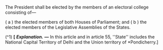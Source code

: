The President shall be elected by the members of an electoral college consisting of—

( a ) the elected members of both Houses of Parliament; and
( b ) the elected members of the Legislative Assemblies of the States.

(^1) **[** **_Explanation._** **—** In this article and in article 55, ''State'' includes the National Capital Territory of Delhi and the Union territory of *Pondicherry.]
